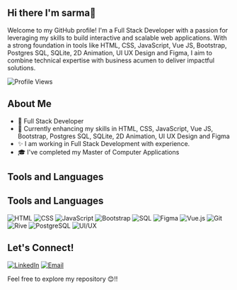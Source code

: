 ## Hi there I'm sarma👋
Welcome to my GitHub profile! I'm a Full Stack Developer with a passion for leveraging my skills to build interactive and scalable web applications. With a strong foundation in tools like HTML, CSS, JavaScript, Vue JS, Bootstrap, Postgres SQL, SQLite, 2D Animation, UI UX Design and Figma, I aim to combine technical expertise with business acumen to deliver impactful solutions.


![Profile Views](https://komarev.com/ghpvc/?username=prasanya-web-developer&color=blueviolet)

## About Me
- 💼 Full Stack Developer
- 🌱 Currently enhancing my skills in HTML, CSS, JavaScript, Vue JS, Bootstrap, Postgres SQL, SQLite, 2D Animation, UI UX Design and Figma
- ✨ I am working in Full Stack Development with experience.
- 🎓 I've completed my Master of Computer Applications

## Tools and Languages
## Tools and Languages
![HTML](https://img.shields.io/badge/HTML-FF4500?style=flat&logo=html5&logoColor=white)
![CSS](https://img.shields.io/badge/CSS-1572B6?style=flat&logo=css3&logoColor=white)
![JavaScript](https://img.shields.io/badge/JavaScript-F7DF1E?style=flat&logo=javascript&logoColor=black)
![Bootstrap](https://img.shields.io/badge/Bootstrap-563D7C?style=flat&logo=bootstrap&logoColor=white)
![SQL](https://img.shields.io/badge/SQL-4479A1?style=flat&logo=postgresql&logoColor=white)
![Figma](https://img.shields.io/badge/Figma-F24E1E?style=flat&logo=figma&logoColor=white)
![Vue.js](https://img.shields.io/badge/Vue.js-4FC08D?style=flat&logo=vue.js&logoColor=white)
![Git](https://img.shields.io/badge/Git-F05032?style=flat&logo=git&logoColor=white)
![Rive](https://img.shields.io/badge/Rive-000000?style=flat&logo=rive&logoColor=white)
![PostgreSQL](https://img.shields.io/badge/PostgreSQL-336791?style=flat&logo=postgresql&logoColor=white)
![UI/UX](https://img.shields.io/badge/UI/UX-FF6347?style=flat&logo=figma&logoColor=white)


## Let's Connect!
[![LinkedIn](https://img.shields.io/badge/LinkedIn-0077B5?style=flat&logo=linkedin&logoColor=white)](https://www.linkedin.com/in/sarma-m-2a092b1b0/)
[![Email](https://img.shields.io/badge/Email-D14836?style=flat&logo=gmail&logoColor=white)](mailto:sarmamurugan07@gmail.com)

Feel free to explore my repository 😊!!
